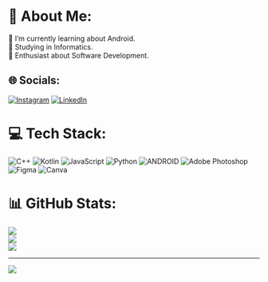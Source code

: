 # 💫 About Me:
🔭   I’m currently learning about Android.<br>🤔  Studying in Informatics.<br>🌱   Enthusiast about Software Development.


## 🌐 Socials:
[![Instagram](https://img.shields.io/badge/Instagram-%23E4405F.svg?logo=Instagram&logoColor=white)](https://instagram.com/maulana.agss) [![LinkedIn](https://img.shields.io/badge/LinkedIn-%230077B5.svg?logo=linkedin&logoColor=white)](https://linkedin.com/in/maulana-agss140803) 

# 💻 Tech Stack:
![C++](https://img.shields.io/badge/c++-%2300599C.svg?style=flat&logo=c%2B%2B&logoColor=white) ![Kotlin](https://img.shields.io/badge/kotlin-%230095D5.svg?style=flat&logo=kotlin&logoColor=white) ![JavaScript](https://img.shields.io/badge/javascript-%23323330.svg?style=flat&logo=javascript&logoColor=%23F7DF1E) ![Python](https://img.shields.io/badge/python-3670A0?style=flat&logo=python&logoColor=ffdd54) ![ANDROID](https://img.shields.io/badge/android-%2320232a.svg?style=flat&logo=android&logoColor=%a4c639) ![Adobe Photoshop](https://img.shields.io/badge/adobephotoshop-%2331A8FF.svg?style=flat&logo=adobephotoshop&logoColor=white) 	![Figma](https://img.shields.io/badge/figma-%23F24E1E.svg?style=flat&logo=figma&logoColor=white) ![Canva](https://img.shields.io/badge/Canva-%2300C4CC.svg?style=flat&logo=Canva&logoColor=white)
# 📊 GitHub Stats:
![](https://github-readme-stats.vercel.app/api?username=MaulanaASetiawan&theme=dark&hide_border=false&include_all_commits=false&count_private=false)<br/>
![](https://github-readme-streak-stats.herokuapp.com/?user=MaulanaASetiawan&theme=dark&hide_border=false)<br/>
![](https://github-readme-stats.vercel.app/api/top-langs/?username=MaulanaASetiawan&theme=dark&hide_border=false&include_all_commits=false&count_private=false&layout=compact)

---
[![](https://visitcount.itsvg.in/api?id=MaulanaASetiawan&icon=0&color=0)](https://visitcount.itsvg.in)
